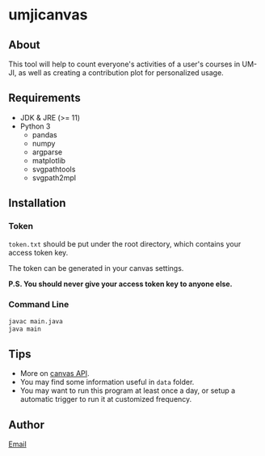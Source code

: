 # umjicanvas

## About

This tool will help to count everyone's activities of a user's courses in UM-JI, as well as creating a contribution plot for personalized usage.

## Requirements

- JDK & JRE (>= 11)
- Python 3
	- pandas
	- numpy
	- argparse
	- matplotlib
	- svgpathtools
	- svgpath2mpl

## Installation

### Token

`token.txt` should be put under the root directory, which contains your access token key.

The token can be generated in your canvas settings.

**P.S. You should never give your access token key to anyone else.**

### Command Line

```bash
javac main.java
java main
```

## Tips

- More on [canvas API](https://canvas.instructure.com/doc/api/index.html).
- You may find some information useful in `data` folder.
- You may want to run this program at least once a day, or setup a automatic trigger to run it at customized frequency.

## Author

[Email](mailto:yangyiwen.sigo@hotmail.com)